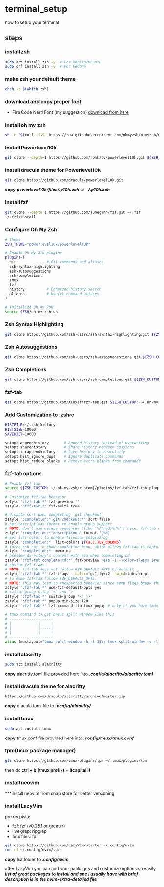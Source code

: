 # terminal_setup
how to setup your terminal

## steps
### install zsh
```bash
sudo apt install zsh -y  # For Debian/Ubuntu
sudo dnf install zsh -y  # For Fedora
```

### make zsh your default theme
```bash
chsh -s $(which zsh)
```

### download and copy proper font
- Fira Code Nerd Font (my suggestion)
[download from here](https://www.google.com/url?sa=t&source=web&rct=j&opi=89978449&url=https://www.nerdfonts.com/font-downloads&ved=2ahUKEwi7xfLt0sSKAxWY0gIHHTzJMisQFnoECBcQAQ&usg=AOvVaw3CWfI_QlL7GqdvUx4iob-O)

### install oh my zsh
```bash
sh -c "$(curl -fsSL https://raw.githubusercontent.com/ohmyzsh/ohmyzsh/master/tools/install.sh)"
```

### Install Powerlevel10k
```bash
git clone --depth=1 https://github.com/romkatv/powerlevel10k.git ${ZSH_CUSTOM:-$HOME/.oh-my-zsh/custom}/themes/powerlevel10k
```

### install dracula theme for Powerlevel10k
```bash
git clone https://github.com/dracula/powerlevel10k.git
```
**copy** ***powerlevel10k/files/.p10k.zsh*** to ***~/.p10k.zsh***

### Install fzf
```bash
git clone --depth 1 https://github.com/junegunn/fzf.git ~/.fzf
~/.fzf/install
```

### Configure Oh My Zsh
```bash
# Theme
ZSH_THEME="powerlevel10k/powerlevel10k"

# Enable Oh My Zsh plugins
plugins=(
  git              # Git commands and aliases
  zsh-syntax-highlighting
  zsh-autosuggestions
  zsh-completions
  tmux
  fzf
  history          # Enhanced history search
  aliases          # Useful command aliases
)

# Initialize Oh My Zsh
source $ZSH/oh-my-zsh.sh
```

### Zsh Syntax Highlighting
```bash
git clone https://github.com/zsh-users/zsh-syntax-highlighting.git ${ZSH_CUSTOM:-~/.oh-my-zsh/custom}/plugins/zsh-syntax-highlighting
```

### Zsh Autosuggestions
```bash
git clone https://github.com/zsh-users/zsh-autosuggestions.git ${ZSH_CUSTOM:-~/.oh-my-zsh/custom}/plugins/zsh-autosuggestions
```

### Zsh Completions
```bash
git clone https://github.com/zsh-users/zsh-completions.git ${ZSH_CUSTOM:-~/.oh-my-zsh/custom}/plugins/zsh-completions
```

### fzf-tab
```bash
git clone https://github.com/Aloxaf/fzf-tab.git ${ZSH_CUSTOM:-~/.oh-my-zsh/custom}/plugins/fzf-tab
```

### Add Customization to .zshrc
```bash
HISTFILE=~/.zsh_history
HISTSIZE=10000
SAVEHIST=10000

setopt appendhistory       # Append history instead of overwriting
setopt sharehistory        # Share history between sessions
setopt incappendhistory    # Save history incrementally
setopt hist_ignore_dups    # Ignore duplicate commands
setopt hist_reduce_blanks  # Remove extra blanks from commands
```

### fzf-tab options
```bash
# Enable fzf-tab
source ${ZSH_CUSTOM:-~/.oh-my-zsh/custom}/plugins/fzf-tab/fzf-tab.plugin.zsh

# Customize fzf-tab behavior
zstyle ':fzf-tab:*' fzf-preview ''
zstyle ':fzf-tab:*' fzf-multi true

# disable sort when completing `git checkout`
zstyle ':completion:*:git-checkout:*' sort false
# set descriptions format to enable group support
# NOTE: don't use escape sequences (like '%F{red}%d%f') here, fzf-tab will ignore them
zstyle ':completion:*:descriptions' format '[%d]'
# set list-colors to enable filename colorizing
zstyle ':completion:*' list-colors ${(s.:.)LS_COLORS}
# force zsh not to show completion menu, which allows fzf-tab to capture the unambiguous prefix
zstyle ':completion:*' menu no
# preview directory's content with eza when completing cd
zstyle ':fzf-tab:complete:cd:*' fzf-preview 'eza -1 --color=always $realpath'
# custom fzf flags
# NOTE: fzf-tab does not follow FZF_DEFAULT_OPTS by default
zstyle ':fzf-tab:*' fzf-flags --color=fg:1,fg+:2 --bind=tab:accept
# To make fzf-tab follow FZF_DEFAULT_OPTS.
# NOTE: This may lead to unexpected behavior since some flags break this plugin. See Aloxaf/fzf-tab#455.
zstyle ':fzf-tab:*' use-fzf-default-opts yes
# switch group using `<` and `>`
zstyle ':fzf-tab:*' switch-group '<' '>'
zstyle ':fzf-tab:*' popup-min-size 120  
zstyle ':fzf-tab:*' fzf-command ftb-tmux-popup # only if you have tmux

# tmux command to get basic split window like this 
# --------------------
# |            |     |
# |            |-----|
# |            |     |
# --------------------
alias tmuxlayout="tmux split-window -h -l 35%; tmux split-window -v -l 50%;"
```
### install alacritty
```bash
sudo apt install alacritty
```
**copy** alacritty.toml file provided here into ***.config/alacritty/alacritty.toml***

### install dracula theme for alacritty
```bash
https://github.com/dracula/alacritty/archive/master.zip
```

**copy** dracula.toml file to ***.config/alacritty/***

### install tmux
```bash
sudo apt install tmux
```
**copy** tmux.conf file provided here into ***.config/tmux/tmux.conf***

### tpm(tmux package manager)
```bash
git clone https://github.com/tmux-plugins/tpm ~/.tmux/plugins/tpm
```
then do **ctrl + b (tmux prefix)** + **I(capital I)**


### install neovim
***install neovim from snap store for better versioning

### install LazyVim
pre requisite
- fzf: fzf (v0.25.1 or greater)
- live grep: ripgrep
- find files: fd 

```bash
git clone https://github.com/LazyVim/starter ~/.config/nvim
rm -rf ~/.config/nvim/.git
```
**copy** lua folder to ***.config/nvim***

after LazyVim you can add your packages and customize options so easily 
***list of great packages to install and one i usually have with brief description is in the nvim-extra-detailed file***